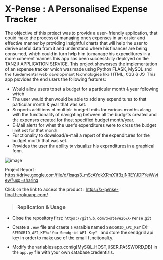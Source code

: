 # X-Pense : A Personalised Expense Tracker #





The objective of this project was to provide a user- friendly application, that could make the process of managing one’s expenses in an easier and effective manner by providing insightful charts that will help the user to derive useful data from it and understand where his finances are being consumed, which could in turn help him to manage his expenditures in a more coherent manner.This app has been successfully deployed on the TANZU APPLICATION SERVICE.
This project showcases the implementation of an expense tracker which was made using Python FLASK, MySQL and the fundamental web development technologies like HTML, CSS & JS.
This app provides the end users the following features:



- Would allow users to set a budget for a particular month & year following which 
- The user would then would be able to add any expenditures to that particular month & year that was set.
- Supports additions of multiple budget limits for various months along with the functionality of navigating between all the budgets created and the expenses created for theat specified budget month/year.
- E-Mail alerts for when the user’s expenditures were to cross the budget limit set for that month.
- Functionality to download/e-mail a report of the expenditures for the budget month that was set.
- Provides the user the ability to visualize his expenditures in a graphical form.

![image](https://user-images.githubusercontent.com/73709251/117812845-efe0a600-b27f-11eb-919f-a041cd519a90.png)

Project Report : <https://drive.google.com/file/d/1xaqs3_mScAYdkXRmX1f3zjNREYJDPYeW/view?usp=sharing>

Click on the link to access the product : <https://x-pense-final.herokuapp.com/>


> ### Replication & Usage

- Close the repository first:
``` https://github.com/xosteve26/X-Pense.git ```

- Create a `.env` file and craete a varaible named `SENDGRID_API_KEY` EX: ```SENDGRID_API_KEY="You Sendgrid API Key" ``` and store the sendgrid api key in order to make use of the email funcitonality.

- Modify the variables app.config[MySQL_HOST,USER,PASSWORD,DB] in the `app.py` file with your own database credentials.

